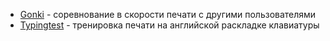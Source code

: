 - [Gonki](https://gonki.nabiraem.ru) - соревнование  в скорости печати с другими пользователями
- [Typingtest](https://www.typingtest.com) -  тренировка печати на английской раскладке клавиатуры
